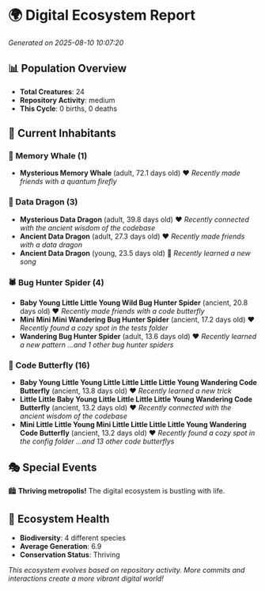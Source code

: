 # 🌍 Digital Ecosystem Report
*Generated on 2025-08-10 10:07:20*

## 📊 Population Overview
- **Total Creatures**: 24
- **Repository Activity**: medium
- **This Cycle**: 0 births, 0 deaths

## 👥 Current Inhabitants

### 🐋 Memory Whale (1)
- **Mysterious Memory Whale** (adult, 72.1 days old) ❤️
  *Recently made friends with a quantum firefly*

### 🐉 Data Dragon (3)
- **Mysterious Data Dragon** (adult, 39.8 days old) ❤️
  *Recently connected with the ancient wisdom of the codebase*
- **Ancient Data Dragon** (adult, 27.3 days old) ❤️
  *Recently made friends with a data dragon*
- **Ancient Data Dragon** (young, 23.5 days old) 💛
  *Recently learned a new song*

### 🕷️ Bug Hunter Spider (4)
- **Baby Young Little Little Young Wild Bug Hunter Spider** (ancient, 20.8 days old) ❤️
  *Recently made friends with a code butterfly*
- **Mini Mini Mini Wandering Bug Hunter Spider** (ancient, 17.2 days old) ❤️
  *Recently found a cozy spot in the tests folder*
- **Wandering Bug Hunter Spider** (adult, 13.6 days old) ❤️
  *Recently learned a new pattern*
  *...and 1 other bug hunter spiders*

### 🦋 Code Butterfly (16)
- **Baby Young Little Young Little Little Little Little Young Wandering Code Butterfly** (ancient, 13.8 days old) ❤️
  *Recently learned a new trick*
- **Little Little Baby Young Little Little Little Little Young Wandering Code Butterfly** (ancient, 13.2 days old) ❤️
  *Recently connected with the ancient wisdom of the codebase*
- **Mini Little Little Young Mini Little Little Little Little Young Wandering Code Butterfly** (ancient, 13.2 days old) ❤️
  *Recently found a cozy spot in the config folder*
  *...and 13 other code butterflys*

## 🎭 Special Events

🏙️ **Thriving metropolis!** The digital ecosystem is bustling with life.

## 🔬 Ecosystem Health
- **Biodiversity**: 4 different species
- **Average Generation**: 6.9
- **Conservation Status**: Thriving

*This ecosystem evolves based on repository activity. More commits and interactions create a more vibrant digital world!*